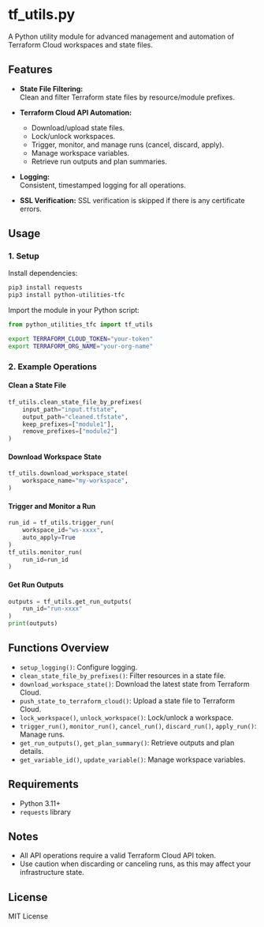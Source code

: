 # tf_utils.py

A Python utility module for advanced management and automation of Terraform Cloud workspaces and state files.

## Features

- **State File Filtering:**  
  Clean and filter Terraform state files by resource/module prefixes.

- **Terraform Cloud API Automation:**  
  - Download/upload state files.
  - Lock/unlock workspaces.
  - Trigger, monitor, and manage runs (cancel, discard, apply).
  - Manage workspace variables.
  - Retrieve run outputs and plan summaries.

- **Logging:**  
  Consistent, timestamped logging for all operations.

- **SSL Verification:**
  SSL verification is skipped if there is any certificate errors.
  
## Usage

### 1. Setup

Install dependencies:

```bash
pip3 install requests
pip3 install python-utilities-tfc
```

Import the module in your Python script:

```python
from python_utilities_tfc import tf_utils
```

```bash
export TERRAFORM_CLOUD_TOKEN="your-token"
export TERRAFORM_ORG_NAME="your-org-name"
```

### 2. Example Operations

#### Clean a State File

```python
tf_utils.clean_state_file_by_prefixes(
    input_path="input.tfstate",
    output_path="cleaned.tfstate",
    keep_prefixes=["module1"],
    remove_prefixes=["module2"]
)
```

#### Download Workspace State

```python
tf_utils.download_workspace_state(
    workspace_name="my-workspace",
)
```

#### Trigger and Monitor a Run

```python
run_id = tf_utils.trigger_run(
    workspace_id="ws-xxxx",
    auto_apply=True
)
tf_utils.monitor_run(
    run_id=run_id
)
```

#### Get Run Outputs

```python
outputs = tf_utils.get_run_outputs(
    run_id="run-xxxx"
)
print(outputs)
```

## Functions Overview

- `setup_logging()`: Configure logging.
- `clean_state_file_by_prefixes()`: Filter resources in a state file.
- `download_workspace_state()`: Download the latest state from Terraform Cloud.
- `push_state_to_terraform_cloud()`: Upload a state file to Terraform Cloud.
- `lock_workspace()`, `unlock_workspace()`: Lock/unlock a workspace.
- `trigger_run()`, `monitor_run()`, `cancel_run()`, `discard_run()`, `apply_run()`: Manage runs.
- `get_run_outputs()`, `get_plan_summary()`: Retrieve outputs and plan details.
- `get_variable_id()`, `update_variable()`: Manage workspace variables.

## Requirements

- Python 3.11+
- `requests` library

## Notes

- All API operations require a valid Terraform Cloud API token.
- Use caution when discarding or canceling runs, as this may affect your infrastructure state.

## License

MIT License
